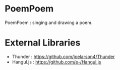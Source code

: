 PoemPoem
========

PoemPoem : singing and drawing a poem.


External Libraries
==================
 - Thunder : https://github.com/joelarson4/Thunder
 - Hangul.js : https://github.com/e-/Hangul.js
